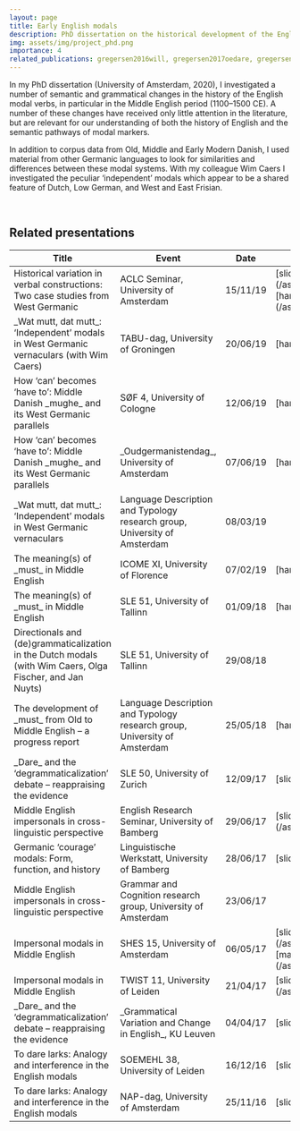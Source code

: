 ```yaml
---
layout: page
title: Early English modals
description: PhD dissertation on the historical development of the English modals
img: assets/img/project_phd.png
importance: 4
related_publications: gregersen2016will, gregersen2017oedare, gregersen2017larks, gregersen2018dcxg, caers&gregersen2019modals, gregersen2019review-wojtys, gregersen2020lgdeath, gregersen2020dissertation, gregersen2020review-evg, gregersen2021maatte, gregersen2022sof, gregersen2023regmod
---
```


In my PhD dissertation (University of Amsterdam, 2020), I investigated a number of semantic and grammatical changes in the history of the English modal verbs, in particular in the Middle English period (1100–1500 CE). A number of these changes have received only little attention in the literature, but are relevant for our understanding of both the history of English and the semantic pathways of modal markers.

In addition to corpus data from Old, Middle and Early Modern Danish, I used material from other Germanic languages to look for similarities and differences between these modal systems. With my colleague Wim Caers I investigated the peculiar ‘independent’ modals which appear to be a shared feature of Dutch, Low German, and West and East Frisian.


<br>
<h2>Related presentations</h2>
<table>
<colgroup>
<col width="50%" />
<col width="30%" />
<col width="10%" />
<col width="10%" />
</colgroup>
<thead>
<tr class="header">
<th>Title</th>
<th>Event</th>
<th>Date</th>
<th>Downloads</th>
</tr>
</thead>
<tbody>
<tr>
<td markdown="span">Historical variation in verbal constructions: Two case studies from West Germanic</td>
<td markdown="span">ACLC Seminar, University of Amsterdam</td>
<td markdown="span">15/11/19</td>
<td markdown="span">[slides](/assets/pdf/pres/ACLC_variation_slides.pdf)<br>[handout](/assets/pdf/pres/ACLC_variation_refs.pdf)</td>
</tr>
<tr>
<td markdown="span">_Wat mutt, dat mutt_: ‘Independent’ modals in West Germanic vernaculars (with Wim Caers)</td>
<td markdown="span">TABU-dag, University of Groningen</td>
<td markdown="span">20/06/19</td>
<td markdown="span">[handout](/assets/pdf/pres/TABU_mutt.pdf)</td>
</tr>
<tr>
<td markdown="span">How ‘can’ becomes ‘have to’: Middle Danish _mughe_ and its West Germanic parallels</td>
<td markdown="span">SØF 4, University of Cologne</td>
<td markdown="span">12/06/19</td>
<td markdown="span">[handout](/assets/pdf/pres/SOF4_mughe.pdf)</td>
</tr>
<tr>
<td markdown="span">How ‘can’ becomes ‘have to’: Middle Danish _mughe_ and its West Germanic parallels</td>
<td markdown="span">_Oudgermanistendag_, University of Amsterdam</td>
<td markdown="span">07/06/19</td>
<td markdown="span">[handout](/assets/pdf/pres/Oudgerm_mughe.pdf)</td>
</tr>
<tr>
<td markdown="span">_Wat mutt, dat mutt_: ‘Independent’ modals in West Germanic vernaculars</td>
<td markdown="span">Language Description and Typology research group, University of Amsterdam</td>
<td markdown="span">08/03/19</td>
<td markdown="span"></td>
</tr>
<tr>
<td markdown="span">The meaning(s) of _must_ in Middle English</td>
<td markdown="span">ICOME XI, University of Florence</td>
<td markdown="span">07/02/19</td>
<td markdown="span">[handout](/assets/pdf/pres/ICOME11_must.pdf)</td>
</tr>
<tr>
<td markdown="span">The meaning(s) of _must_ in Middle English</td>
<td markdown="span">SLE 51, University of Tallinn</td>
<td markdown="span">01/09/18</td>
<td markdown="span">[handout](/assets/pdf/pres/SLE51_must.pdf)</td>
</tr>
<tr>
<td markdown="span">Directionals and (de)grammaticalization in the Dutch modals (with Wim Caers, Olga Fischer, and Jan Nuyts)</td>
<td markdown="span">SLE 51, University of Tallinn</td>
<td markdown="span">29/08/18</td>
<td markdown="span"></td>
</tr>
<tr>
<td markdown="span">The development of _must_ from Old to Middle English – a progress report</td>
<td markdown="span">Language Description and Typology research group, University of Amsterdam</td>
<td markdown="span">25/05/18</td>
<td markdown="span">[handout](/assets/pdf/pres/LDT_must.pdf)</td>
</tr>
<tr>
<td markdown="span">_Dare_ and the ‘degrammaticalization’ debate – reappraising the evidence</td>
<td markdown="span">SLE 50, University of Zurich</td>
<td markdown="span">12/09/17</td>
<td markdown="span">[slides](/assets/pdf/pres/SLE50_dare.pdf)</td>
</tr>
<tr>
<td markdown="span">Middle English impersonals in cross-linguistic perspective</td>
<td markdown="span">English Research Seminar, University of Bamberg</td>
<td markdown="span">29/06/17</td>
<td markdown="span">[slides](/assets/pdf/pres/Bamberg_impersonals.pdf)</td>
</tr>
<tr>
<td markdown="span">Germanic ‘courage’ modals: Form, function, and history</td>
<td markdown="span">Linguistische Werkstatt, University of Bamberg</td>
<td markdown="span">28/06/17</td>
<td markdown="span">[slides](/assets/pdf/pres/Bamberg_dare.pdf)</td>
</tr>
<tr>
<td markdown="span">Middle English impersonals in cross-linguistic perspective</td>
<td markdown="span">Grammar and Cognition research group, University of Amsterdam</td>
<td markdown="span">23/06/17</td>
<td markdown="span"></td>
</tr>
<tr>
<td markdown="span">Impersonal modals in Middle English</td>
<td markdown="span">SHES 15, University of Amsterdam</td>
<td markdown="span">06/05/17</td>
<td markdown="span">[slides](/assets/pdf/pres/SHES15_impersonals_slides.pdf)<br>[manuscript](/assets/pdf/pres/SHES15_impersonals_MS.pdf)</td>
</tr>
<tr>
<td markdown="span">Impersonal modals in Middle English</td>
<td markdown="span">TWIST 11, University of Leiden</td>
<td markdown="span">21/04/17</td>
<td markdown="span">[slides](/assets/pdf/pres/TWIST11_impersonals.pdf)</td>
</tr>
<tr>
<td markdown="span">_Dare_ and the ‘degrammaticalization’ debate – reappraising the evidence</td>
<td markdown="span">_Grammatical Variation and Change in English_, KU Leuven</td>
<td markdown="span">04/04/17</td>
<td markdown="span">[slides](/assets/pdf/pres/Leuven_dare.pdf)</td>
</tr>
<tr>
<td markdown="span">To dare larks: Analogy and interference in the English modals</td>
<td markdown="span">SOEMEHL 38, University of Leiden</td>
<td markdown="span">16/12/16</td>
<td markdown="span">[slides](/assets/pdf/pres/SOEMEHL38_dare.pdf)</td>
</tr>
<tr>
<td markdown="span">To dare larks: Analogy and interference in the English modals</td>
<td markdown="span">NAP-dag, University of Amsterdam</td>
<td markdown="span">25/11/16</td>
<td markdown="span">[slides](/assets/pdf/pres/NAP_dare.pdf)</td>
</tr>
</tbody>
</table>
<br>



